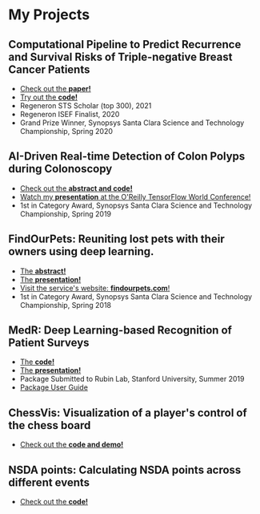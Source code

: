 # My Projects

## Computational Pipeline to Predict Recurrence and Survival Risks of Triple-negative Breast Cancer Patients
- [Check out the **paper!**](https://www.nature.com/articles/s42003-021-02361-1)
- [Try out the **code!**](https://github.com/aalokpatwa/rasp-mibi/)
- Regeneron STS Scholar (top 300), 2021
- Regeneron ISEF Finalist, 2020
- Grand Prize Winner, Synopsys Santa Clara Science and Technology Championship, Spring 2020

## AI-Driven Real-time Detection of Colon Polyps during Colonoscopy
- [Check out the **abstract and code!**](https://github.com/aalokpatwa/unet_polyp)
- [Watch my **presentation** at the O'Reilly TensorFlow World Conference!](https://www.youtube.com/watch?v=W7f18NMAy3g)
- 1st in Category Award, Synopsys Santa Clara Science and Technology Championship, Spring 2019

## FindOurPets: Reuniting lost pets with their owners using deep learning.
- [The **abstract!**](https://github.com/aalokpatwa/findmypet)
- [The **presentation!**](https://drive.google.com/file/d/14SAaoM_4AVqts7BL6isz40XVICWmeMvQ/view?usp=sharing)
- [Visit the service's website: **findourpets.com**!](https://findourpets.com)
- 1st in Category Award, Synopsys Santa Clara Science and Technology Championship, Spring 2018

## MedR: Deep Learning-based Recognition of Patient Surveys
- [The **code!**](https://github.com/aalokpatwa/medr)
- [The **presentation!**](https://drive.google.com/file/d/1WFgIXGeg33LhcV8qsW5MKE0IHw4Mk0zv/view?usp=sharing)
- Package Submitted to Rubin Lab, Stanford University, Summer 2019
- [Package User Guide](https://github.com/aalokpatwa/medr/blob/master/medr_documentation.pdf)

## ChessVis: Visualization of a player's control of the chess board
- [Check out the **code and demo!**](https://github.com/aalokpatwa/chessvis)

## NSDA points: Calculating NSDA points across different events
- [Check out the **code!**](https://github.com/aalokpatwa/nsda_points)
